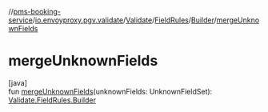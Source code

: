 //[pms-booking-service](../../../../../index.md)/[io.envoyproxy.pgv.validate](../../../index.md)/[Validate](../../index.md)/[FieldRules](../index.md)/[Builder](index.md)/[mergeUnknownFields](merge-unknown-fields.md)

# mergeUnknownFields

[java]\
fun [mergeUnknownFields](merge-unknown-fields.md)(unknownFields: UnknownFieldSet): [Validate.FieldRules.Builder](index.md)
